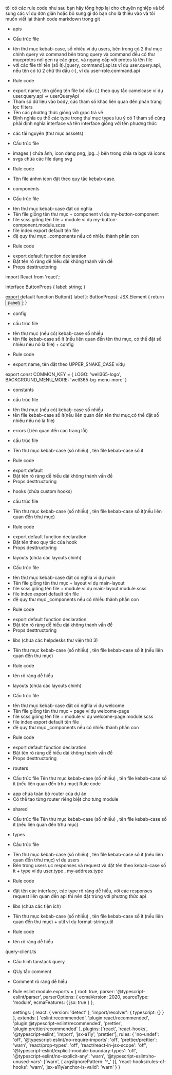 tôi có các rule code như sau bạn hãy tổng hợp lại cho chuyên nghiệp và bổ sung các ví dụ đơn giản hoặc bỏ sung gì đó bạn cho là thiếu vào và tôi muốn viết lại thành code markdown trong git
* apis 
- Cấu trúc file
+ tên thư mục kebab-case, số nhiều ví dụ users, bên trong có 2 thư mục chính query và command bên trong query và command đều có thư mụcprotos nơi gen ra các grpc, và ngang cấp với protos là tên file
+ với các file thì tên (số ít).[query, command].api.ts ví dụ user.query.api, nếu tên có từ 2 chữ thì dấu (-), ví dụ user-role.command.api
- Rule code
+ export name, tên giống tên file bỏ dấu (.) theo quy tắc camelcase ví dụ user.query.api -> userQueryApi
+ Tham số dữ liệu vào body, các tham số khác liên quan đến phân trang lọc filters
+ Tên các phương thức giống với grpc trả về
+ Định nghĩa cụ thể các type trong thư mục types lưu ý có 1 tham số cũng phải định nghĩa interface và tên interface giống với tên phương thức

* các tài nguyên (thư mục asssets)
- Cấu trúc file
+ images ( chứa ảnh, icon dạng png, jpg...) bên trong chia ra bgs và icons
+ svgs chứa các file dạng svg
- Rule code
+ Tên file ảnhm icon đặt theo quy tắc kebab-case.

* components
- Cấu trúc file
+ tên thư mục kebab-case đặt có nghĩa
+ Tên file giống tên thư mục + component ví dụ my-button-component
+ file scss giống tên file + module ví dụ my-button-component.module.scss
+ file index export default tên file
+ đệ quy thư mục _components nếu có nhiều thành phần con
- Rule code
+ export default function declaration
+ Đặt tên rõ ràng dễ hiểu dài không thành vấn đề
+ Props desttructoring

import React from 'react';

interface ButtonProps {
  label: string;
}

export default function Button({ label }: ButtonProps): JSX.Element {
  return <button>{label}</button>;
}

* config
- cấu trúc file
+ tên thư mục (nếu có) kebab-case số nhiều
+ tên file kebab-case số ít (nếu liên quan đến tên thư mục, có thể đặt số nhiều nếu nó là file) + config
- Rule code
+ export name, tên đặt theo UPPER_SNAKE_CASE vídụ 

export const COMMON_KEY = {
    LOGO: 'well365-logo',
    BACKGROUND_MENU_MORE: 'well365-bg-menu-more'
}
* constants 
- cấu trúc file
+ tên thư mục (nếu có) kebab-case số nhiều
+ tên file kebab-case số ít(nếu liên quan đến tên thư mục,có thể đặt số nhiều nếu nó là file)

* errors (Liên quan đến các trang lỗi)
- cấu trúc file
+ Tên thư mục kebab-case (số nhiều) , tên file kebab-case số ít
- Rule code
+ export default
+ Đặt tên rõ ràng dễ hiểu dài không thành vấn đề
+ Props desttructoring
 

* hooks (chứa custom hooks)
- cấu trúc file
+ Tên thư mục kebab-case (số nhiều) , tên file kebab-case số ít(nếu liên quan đến trhư mục)
- Rule code
+ export default function declaration
+ Đặt tên theo quy tắc của hook
+ Props desttructoring

* layouts (chứa các layouts chính)
- Cấu trúc file
+ tên thư mục kebab-case đặt có nghĩa ví dụ main
+ Tên file giống tên thư mục + layout ví dụ main-layout
+ file scss giống tên file + module ví dụ main-layout.module.scss
+ file index export default tên file
+ đệ quy thư mục _components nếu có nhiều thành phần con
- Rule code
+ export default function declaration
+ Đặt tên rõ ràng dễ hiểu dài không thành vấn đề
+ Props desttructoring

* libs (chứa các helpdesks thư viện thứ 3)
+ Tên thư mục kebab-case (số nhiều) , tên file kebab-case số ít (nếu liên quan đến thư mục)
- Rule code
+ tên rõ ràng dễ hiểu


* layouts (chứa các layouts chính)
- Cấu trúc file
+ tên thư mục kebab-case đặt có nghĩa ví dụ welcome
+ Tên file giống tên thư mục + page ví dụ welcome-page
+ file scss giống tên file + module ví dụ welcome-page.module.scss
+ file index export default tên file
+ đệ quy thư mục _components nếu có nhiều thành phần con
- Rule code
+ export default function declaration
+ Đặt tên rõ ràng dễ hiểu dài không thành vấn đề
+ Props desttructoring

* routers
- Cấu trúc file
Tên thư mục kebab-case (số nhiều) , tên file kebab-case số ít (nếu liên quan đến trhư mục)
Rule code
+ app chứa toàn bộ router của dự án
+ Có thể tạo từng router riêng biệt cho tưng module

* shared
- Cấu trúc file
Tên thư mục kebab-case (số nhiều) , tên file kebab-case số ít (nếu liên quan đến trhư mục)

* types
- Cấu trúc file
+ Tên thư mục kebab-case (số nhiều) , tên file kebab-case số ít (nếu liên quan đến trhư mục) ví dụ users
+ Bên trong users ục responses và request và đặt tên theo kebab-case số ít + type ví dụ user.type , my-address.type

- Rule code
+ đặt tên các interface, các type rõ ràng dễ hiểu, với các responses request liên quan đến api thì nên đặt trùng với phương thức api

* libs (chứa các tiện ích)
+ Tên thư mục kebab-case (số nhiều) , tên file kebab-case số ít (nếu liên quan đến thư mục) + util ví dụ format-string.util
- Rule code
+ tên rõ ràng dễ hiểu


query-client.ts
- Cấu hình tanstack query

* QUy tắc comment
- Comment rõ ràng dễ hiểu 

* Rule eslint
module.exports = {
    root: true,
    parser: '@typescript-eslint/parser',
    parserOptions: {
        ecmaVersion: 2020,
        sourceType: 'module',
        ecmaFeatures: {
            jsx: true
        }
    },

    settings: {
        react: {
            version: 'detect'
        },
        'import/resolver': {
            typescript: {}
        }
    },
    extends: [
        'eslint:recommended',
        'plugin:react/recommended',
        'plugin:@typescript-eslint/recommended',
        'prettier',
        'plugin:prettier/recommended'
    ],
    plugins: ['react', 'react-hooks', '@typescript-eslint', 'import', 'jsx-a11y', 'prettier'],
    rules: {
        'no-undef': 'off',
        '@typescript-eslint/no-require-imports': 'off',
        'prettier/prettier': 'warn',
        'react/prop-types': 'off',
        'react/react-in-jsx-scope': 'off',
        '@typescript-eslint/explicit-module-boundary-types': 'off',
        '@typescript-eslint/no-explicit-any': 'warn',
        '@typescript-eslint/no-unused-vars': ['warn', { argsIgnorePattern: '^_' }],
        'react-hooks/rules-of-hooks': 'warn',
        'jsx-a11y/anchor-is-valid': 'warn'
    }
}

